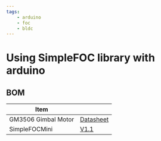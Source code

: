 ```yaml
---
tags:
    - arduino
    - foc
    - bldc
---
```


# Using SimpleFOC library with arduino


## BOM

| Item  |   |
|---|---|
| GM3506 Gimbal Motor  | [Datasheet](https://shop.iflight.com/ipower-motor-gm3506-brushless-gimbal-motor-pro967?srsltid=AfmBOorxFPdcsXxCQ93Hxf0i4cnaE-LePHXlcyZ7TCP1cqd_aKF_H0R0)  |
| SimpleFOCMini   | [V1.1](https://docs.simplefoc.com/simplefocmini)
